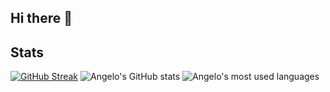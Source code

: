 ## Hi there 👋

## Stats
[![GitHub Streak](https://streak-stats.demolab.com?user=guss4241)](https://git.io/streak-stats)
![Angelo's GitHub stats](https://github-readme-stats.vercel.app/api?username=Guss4241&show_icons=true&theme=catppuccin_mocha)
![Angelo's most used languages](https://github-readme-stats.vercel.app/api/top-langs/?username=Guss4241&theme=catppuccin_mocha&hide_border=false&include_all_commits=false&count_private=true&layout=compact)
